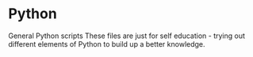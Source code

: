# Python
General Python scripts 
These files are just for self education - trying out different elements of Python to build up a better knowledge.  

